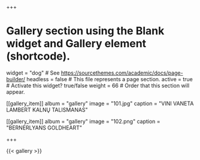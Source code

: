 +++
# Gallery section using the Blank widget and Gallery element (shortcode).
widget = "dog"  # See https://sourcethemes.com/academic/docs/page-builder/
headless = false  # This file represents a page section.
active = true  # Activate this widget? true/false
weight = 66  # Order that this section will appear.

[[gallery_item]]
  album = "gallery"
  image = "101.jpg"
  caption = "VINI VANETA LAMBERT KALNŲ TALISMANAS"

 [[gallery_item]]
  album = "gallery"
  image = "102.png"
  caption = "BERNERLYANS GOLDHEART" 

+++

{{< gallery >}}
